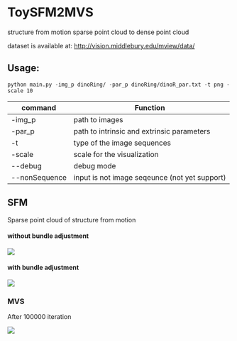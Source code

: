 # ToySFM2MVS

structure from motion sparse point cloud to dense point cloud 

dataset is available at:
http://vision.middlebury.edu/mview/data/

## Usage:
```
python main.py -img_p dinoRing/ -par_p dinoRing/dinoR_par.txt -t png -scale 10
```

| command | Function | 
| -------- | -------- |
| -img_p     | path to images |
| -par_p     | path to intrinsic and extrinsic parameters |
| -t     | type of the image sequences |
| -scale     | scale for the visualization |
| --debug | debug mode |
| --nonSequence | input is not image seqeunce (not yet support)|

## SFM
Sparse point cloud of structure from motion

#### without bundle adjustment
![](https://i.imgur.com/5pNYI4y.png)

#### with bundle adjustment
![](https://i.imgur.com/friMHey.png)

### MVS
After 100000 iteration

![](https://i.imgur.com/HXZyli5.png)





